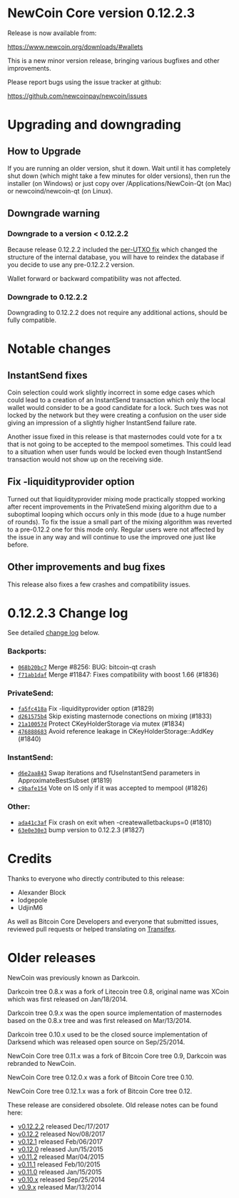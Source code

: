 NewCoin Core version 0.12.2.3
==========================

Release is now available from:

  <https://www.newcoin.org/downloads/#wallets>

This is a new minor version release, bringing various bugfixes and other
improvements.

Please report bugs using the issue tracker at github:

  <https://github.com/newcoinpay/newcoin/issues>


Upgrading and downgrading
=========================

How to Upgrade
--------------

If you are running an older version, shut it down. Wait until it has completely
shut down (which might take a few minutes for older versions), then run the
installer (on Windows) or just copy over /Applications/NewCoin-Qt (on Mac) or
newcoind/newcoin-qt (on Linux).

Downgrade warning
-----------------

### Downgrade to a version < 0.12.2.2

Because release 0.12.2.2 included the [per-UTXO fix](release-notes/newcoin/release-notes-0.12.2.2.md#per-utxo-fix)
which changed the structure of the internal database, you will have to reindex
the database if you decide to use any pre-0.12.2.2 version.

Wallet forward or backward compatibility was not affected.

### Downgrade to 0.12.2.2

Downgrading to 0.12.2.2 does not require any additional actions, should be
fully compatible.

Notable changes
===============

InstantSend fixes
-----------------

Coin selection could work slightly incorrect in some edge cases which could
lead to a creation of an InstantSend transaction which only the local wallet
would consider to be a good candidate for a lock. Such txes was not locked by
the network but they were creating a confusion on the user side giving an
impression of a slightly higher InstantSend failure rate.

Another issue fixed in this release is that masternodes could vote for a tx
that is not going to be accepted to the mempool sometimes. This could lead to
a situation when user funds would be locked even though InstantSend transaction
would not show up on the receiving side.

Fix -liquidityprovider option
-----------------------------

Turned out that liquidityprovider mixing mode practically stopped working after
recent improvements in the PrivateSend mixing algorithm due to a suboptimal
looping which occurs only in this mode (due to a huge number of rounds). To fix
the issue a small part of the mixing algorithm was reverted to a pre-0.12.2 one
for this mode only. Regular users were not affected by the issue in any way and
will continue to use the improved one just like before.

Other improvements and bug fixes
--------------------------------

This release also fixes a few crashes and compatibility issues.


0.12.2.3 Change log
===================

See detailed [change log](https://github.com/newcoinpay/newcoin/compare/v0.12.2.2...newcoinpay:v0.12.2.3) below.

### Backports:
- [`068b20bc7`](https://github.com/newcoinpay/newcoin/commit/068b20bc7) Merge #8256: BUG: bitcoin-qt crash
- [`f71ab1daf`](https://github.com/newcoinpay/newcoin/commit/f71ab1daf) Merge #11847: Fixes compatibility with boost 1.66 (#1836)

### PrivateSend:
- [`fa5fc418a`](https://github.com/newcoinpay/newcoin/commit/fa5fc418a) Fix -liquidityprovider option (#1829)
- [`d261575b4`](https://github.com/newcoinpay/newcoin/commit/d261575b4) Skip existing masternode conections on mixing (#1833)
- [`21a10057d`](https://github.com/newcoinpay/newcoin/commit/21a10057d) Protect CKeyHolderStorage via mutex (#1834)
- [`476888683`](https://github.com/newcoinpay/newcoin/commit/476888683) Avoid reference leakage in CKeyHolderStorage::AddKey (#1840)

### InstantSend:
- [`d6e2aa843`](https://github.com/newcoinpay/newcoin/commit/d6e2aa843) Swap iterations and fUseInstantSend parameters in ApproximateBestSubset (#1819)
- [`c9bafe154`](https://github.com/newcoinpay/newcoin/commit/c9bafe154) Vote on IS only if it was accepted to mempool (#1826)

### Other:
- [`ada41c3af`](https://github.com/newcoinpay/newcoin/commit/ada41c3af) Fix crash on exit when -createwalletbackups=0 (#1810)
- [`63e0e30e3`](https://github.com/newcoinpay/newcoin/commit/63e0e30e3) bump version to 0.12.2.3 (#1827)

Credits
=======

Thanks to everyone who directly contributed to this release:

- Alexander Block
- lodgepole
- UdjinM6

As well as Bitcoin Core Developers and everyone that submitted issues,
reviewed pull requests or helped translating on
[Transifex](https://www.transifex.com/projects/p/newcoin/).


Older releases
==============

NewCoin was previously known as Darkcoin.

Darkcoin tree 0.8.x was a fork of Litecoin tree 0.8, original name was XCoin
which was first released on Jan/18/2014.

Darkcoin tree 0.9.x was the open source implementation of masternodes based on
the 0.8.x tree and was first released on Mar/13/2014.

Darkcoin tree 0.10.x used to be the closed source implementation of Darksend
which was released open source on Sep/25/2014.

NewCoin Core tree 0.11.x was a fork of Bitcoin Core tree 0.9,
Darkcoin was rebranded to NewCoin.

NewCoin Core tree 0.12.0.x was a fork of Bitcoin Core tree 0.10.

NewCoin Core tree 0.12.1.x was a fork of Bitcoin Core tree 0.12.

These release are considered obsolete. Old release notes can be found here:

- [v0.12.2.2](release-notes/newcoin/release-notes-0.12.2.2.md) released Dec/17/2017
- [v0.12.2](release-notes/newcoin/release-notes-0.12.2.md) released Nov/08/2017
- [v0.12.1](release-notes/newcoin/release-notes-0.12.1.md) released Feb/06/2017
- [v0.12.0](release-notes/newcoin/release-notes-0.12.0.md) released Jun/15/2015
- [v0.11.2](release-notes/newcoin/release-notes-0.11.2.md) released Mar/04/2015
- [v0.11.1](release-notes/newcoin/release-notes-0.11.1.md) released Feb/10/2015
- [v0.11.0](release-notes/newcoin/release-notes-0.11.0.md) released Jan/15/2015
- [v0.10.x](release-notes/newcoin/release-notes-0.10.0.md) released Sep/25/2014
- [v0.9.x](release-notes/newcoin/release-notes-0.9.0.md) released Mar/13/2014

